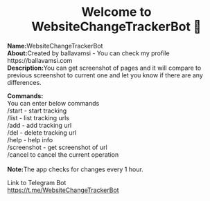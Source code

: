 <h1 align="center">Welcome to WebsiteChangeTrackerBot 👋</h1>

<p><strong>Name:</strong>WebsiteChangeTrackerBot<br /><strong>About:</strong>Created by ballavamsi - You can check my profile https://ballavamsi.com<br /><strong>Description:</strong>You can get screenshot of pages and it will compare to previous screenshot to current one and let you know if there are any differences.</p>
<p><strong>Commands:</strong><br />You can enter below commands<br />/start - start tracking<br />/list - list tracking urls<br />/add - add tracking url<br />/del - delete tracking url<br />/help - help info<br />/screenshot - get screenshot of url<br />/cancel to cancel the current operation<br /><br /><strong>Note:</strong>The app checks for changes every 1 hour.</p>
<p>
    Link to Telegram Bot<br/>
    <a href="https://t.me/WebsiteChangeTrackerBot">https://t.me/WebsiteChangeTrackerBot</a>
</p>
